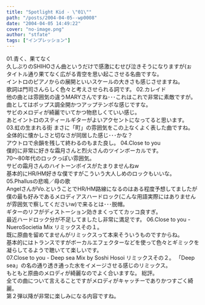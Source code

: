 ```yaml
---
title: "Spotlight Kid - \"01\""
path: "/posts/2004-04-05--wp0008"
date: "2004-04-05 14:49:22"
cover: "no-image.png"
author: "stfate"
tags: ["インプレッション"]
---
```


<style type="text/css">
<!--
p {white-space: pre-wrap};
-->
</style>

01.青く、果てなく
久しぶりのSHIHOさん曲というだけで感激にむせび泣きそうになりますが(ぉ
タイトル通り果てなく広がる青空を思い起こさせる名曲ですな。
イントロのピアノからの展開といいスケールの大きさも感じさせますね。
歌詞は門司さんらしく色々と考えさせられる詞です。
02.カレイド
他の曲とは雰囲気の違うMARYさんですね･･･これはこれで非常に素敵ですが。
曲としてはポップス調全開かつアップテンポな感じですな。
サビのメロディが綺麗でいてかつ物悲しくていい感じ。
あとイントロのスティールギターがよいアクセントになってると思います。
03.虹の生まれる街
まさに「町」の雰囲気をこの上なくよく表した曲ですね。
全体的に懐かしさと切なさが同居した感じ･･･かな？
アウトロで余韻を残して終わるのもまた良し。
04.Close to you
僕的に非常に好きな霜月さんと烈火さんのツインボーカルです。
70〜80年代のロックっぽい雰囲気。
サビの霜月さんのハイトーンボイスがたまりませんねw
基本的にHR/HM好きな僕ですがこういう大人しめのロックもいいな。
05.Phallusの悲鳴／母の歌
AngelさんがVo.ということでHR/HM路線になるのはある程度予想してましたが
僕の最も好みであるメロディアスハードロック(こんな用語実際にはありませんが雰囲気で察してくださいw)で来るとは･･･脱帽。
ギターのリフがディストーション効きまくっててカッコ良すぎ。
最近ハードロック分が不足してましたし非常に満足です。
06.Close to you - NueroSocietia Mix
リミックスその１。
既に原曲を留めてませんがリミックスって本来そういうものですからね。
基本的にはトランスですがボーカルエフェクターなどを使って色々とギミックを凝らしてるようで聴いてて楽しいです。
07.Close to you - Deep sea Mix by Soshi Hosoi
リミックスその２。
「Deep sea」の名の通り透き通った水をイメージさせる感じのリミックス。
もともと原曲のメロディが綺麗なのでよく合いますな。
総評。
全ての曲について言えることですがメロディがキャッチーでありかつすごく綺麗。
第２弾以降が非常に楽しみになる内容ですね。
